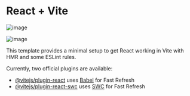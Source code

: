 # React + Vite

![image](https://github.com/paulsantosh263/Inshort/assets/58592054/e54878d2-003a-4188-9a4a-aa1a43629a7c)


![image](https://github.com/paulsantosh263/Inshort/assets/58592054/c8ce3af3-9b59-4bcd-adcf-08a798394c5c)


This template provides a minimal setup to get React working in Vite with HMR and some ESLint rules.

Currently, two official plugins are available:

- [@vitejs/plugin-react](https://github.com/vitejs/vite-plugin-react/blob/main/packages/plugin-react/README.md) uses [Babel](https://babeljs.io/) for Fast Refresh
- [@vitejs/plugin-react-swc](https://github.com/vitejs/vite-plugin-react-swc) uses [SWC](https://swc.rs/) for Fast Refresh
